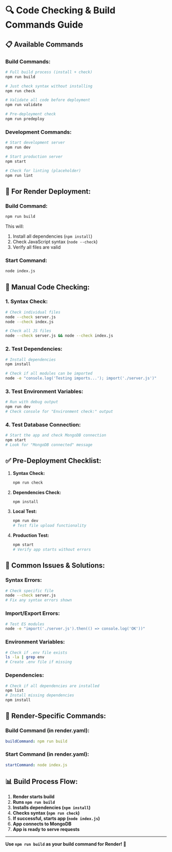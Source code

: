 # 🔍 Code Checking & Build Commands Guide

## 📋 **Available Commands**

### **Build Commands:**

```bash
# Full build process (install + check)
npm run build

# Just check syntax without installing
npm run check

# Validate all code before deployment
npm run validate

# Pre-deployment check
npm run predeploy
```

### **Development Commands:**

```bash
# Start development server
npm run dev

# Start production server
npm start

# Check for linting (placeholder)
npm run lint
```

## 🚀 **For Render Deployment:**

### **Build Command:**

```bash
npm run build
```

This will:

1. Install all dependencies (`npm install`)
2. Check JavaScript syntax (`node --check`)
3. Verify all files are valid

### **Start Command:**

```bash
node index.js
```

## 🔧 **Manual Code Checking:**

### **1. Syntax Check:**

```bash
# Check individual files
node --check server.js
node --check index.js

# Check all JS files
node --check server.js && node --check index.js
```

### **2. Test Dependencies:**

```bash
# Install dependencies
npm install

# Check if all modules can be imported
node -e "console.log('Testing imports...'); import('./server.js')"
```

### **3. Test Environment Variables:**

```bash
# Run with debug output
npm run dev
# Check console for "Environment check:" output
```

### **4. Test Database Connection:**

```bash
# Start the app and check MongoDB connection
npm start
# Look for "MongoDB connected" message
```

## ✅ **Pre-Deployment Checklist:**

1. **Syntax Check:**

   ```bash
   npm run check
   ```

2. **Dependencies Check:**

   ```bash
   npm install
   ```

3. **Local Test:**

   ```bash
   npm run dev
   # Test file upload functionality
   ```

4. **Production Test:**
   ```bash
   npm start
   # Verify app starts without errors
   ```

## 🐛 **Common Issues & Solutions:**

### **Syntax Errors:**

```bash
# Check specific file
node --check server.js
# Fix any syntax errors shown
```

### **Import/Export Errors:**

```bash
# Test ES modules
node -e "import('./server.js').then(() => console.log('OK'))"
```

### **Environment Variables:**

```bash
# Check if .env file exists
ls -la | grep env
# Create .env file if missing
```

### **Dependencies:**

```bash
# Check if all dependencies are installed
npm list
# Install missing dependencies
npm install
```

## 🚀 **Render-Specific Commands:**

### **Build Command (in render.yaml):**

```yaml
buildCommand: npm run build
```

### **Start Command (in render.yaml):**

```yaml
startCommand: node index.js
```

## 📊 **Build Process Flow:**

1. **Render starts build**
2. **Runs `npm run build`**
3. **Installs dependencies (`npm install`)**
4. **Checks syntax (`npm run check`)**
5. **If successful, starts app (`node index.js`)**
6. **App connects to MongoDB**
7. **App is ready to serve requests**

---

**Use `npm run build` as your build command for Render! 🎉**
